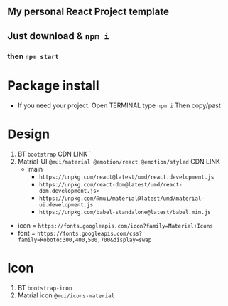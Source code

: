 ## My personal React Project template

## Just download & `npm i`

### then `npm start`

# Package install

- If you need your project. Open TERMINAL type `npm i` Then copy/past

# Design

1. BT `bootstrap`
   CDN LINK ``
2. Matrial-UI `@mui/material @emotion/react @emotion/styled`
   CDN LINK
   - main
     - `https://unpkg.com/react@latest/umd/react.development.js`
     - `https://unpkg.com/react-dom@latest/umd/react-dom.development.js>`
     - `https://unpkg.com/@mui/material@latest/umd/material-ui.development.js`
     - `https://unpkg.com/babel-standalone@latest/babel.min.js`

- icon = `https://fonts.googleapis.com/icon?family=Material+Icons`
- font = `https://fonts.googleapis.com/css?family=Roboto:300,400,500,700&display=swap`

# Icon

1. BT `bootstrap-icon`
2. Matrial icon `@mui/icons-material`

#

#

#

#

#

#
